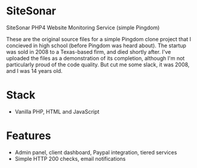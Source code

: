# SiteSonar
SiteSonar PHP4 Website Monitoring Service (simple Pingdom)

These are the original source files for a simple Pingdom clone project that I concieved in high school (before Pingdom was heard about). The startup was sold in 2008 to a Texas-based firm, and died shortly after.  I've uploaded the files as a demonstration of its completion, although I'm not particularly proud of the code quality. But cut me some slack, it was 2008, and I was 14 years old.

# Stack
- Vanilla PHP, HTML and JavaScript

# Features
- Admin panel, client dashboard, Paypal integration, tiered services
- Simple HTTP 200 checks, email notifications
